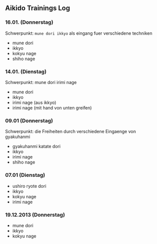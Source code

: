 ## Aikido Trainings Log


### 16.01. (Donnerstag)

Schwerpunkt: `mune dori ikkyo` als eingang fuer verschiedene techniken

  * mune dori
  * ikkyo
  * kokyu nage
  * shiho nage

### 14.01. (Dienstag)

Schwerpunkt: mune dori irimi nage

  * mune dori
  * ikkyo
  * irimi nage (aus ikkyo)
  * irimi nage (mit hand von unten greifen)

### 09.01 (Donnerstag)

Schwerpunkt: die Freiheiten durch verschiedene Eingaenge von gyakuhanmi

  * gyakuhanmi katate dori
  * ikkyo
  * irimi nage
  * shiho nage

### 07.01 (Dienstag)

  * ushiro ryote dori
  * ikkyo
  * kokyu nage
  * irimi nage

### 19.12.2013 (Donnerstag)

  * mune dori
  * ikkyo
  * kokyu nage

